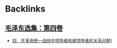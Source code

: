 
# Backlinks
## [毛泽东选集：第四卷](毛泽东选集：第四卷.md)
- [四　在革命统一战线中领导者和被领导者的关系问题](四　在革命统一战线中领导者和被领导者的关系问题.md)(

